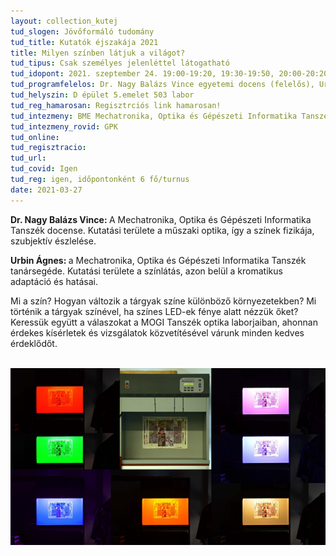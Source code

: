 ```yaml
---
layout: collection_kutej
tud_slogen: Jövőformáló tudomány
tud_title: Kutatók éjszakája 2021
title: Milyen színben látjuk a világot?
tud_tipus: Csak személyes jelenléttel látogatható
tud_idopont: 2021. szeptember 24. 19:00-19:20, 19:30-19:50, 20:00-20:20, 20:30-20:50, 21:00-21:20, 21:30-21:50
tud_programfelelos: Dr. Nagy Balázs Vince egyetemi docens (felelős), Urbin Ágnes tanársegéd
tud_helyszin: D épület 5.emelet 503 labor
tud_reg_hamarosan: Regisztrciós link hamarosan!
tud_intezmeny: BME Mechatronika, Optika és Gépészeti Informatika Tanszék
tud_intezmeny_rovid: GPK
tud_online:
tud_regisztracio:
tud_url:
tud_covid: Igen
tud_reg: igen, időpontonként 6 fő/turnus
date: 2021-03-27
---
```

<b>Dr. Nagy Balázs Vince: </b> A Mechatronika, Optika és Gépészeti Informatika Tanszék docense. Kutatási területe a műszaki optika, így a színek fizikája, szubjektív észlelése.

<b>Urbin Ágnes: </b>  a Mechatronika, Optika és Gépészeti Informatika Tanszék tanársegéde. Kutatási területe a színlátás, azon belül a kromatikus adaptáció és hatásai.

Mi a szín? 
Hogyan változik a tárgyak színe különböző környezetekben? 
Mi történik a tárgyak színével, ha színes LED-ek fénye alatt nézzük őket? 
Keressük együtt a válaszokat a MOGI Tanszék optika laborjaiban, ahonnan érdekes kísérletek és vizsgálatok közvetítésével várunk minden kedves érdeklődőt.

<br>
<img src="images/vilag_szinei.png" max-width="500" class="center"> 

